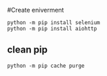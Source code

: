 #Create eniverment
```
python -m pip install selenium
python -m pip install aiohttp  
```
## clean pip 
```
python -m pip cache purge
```

